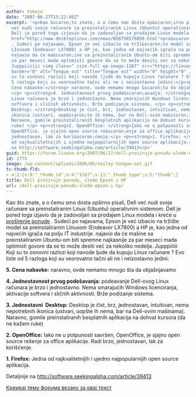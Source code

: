 ```yaml
---
author: tomaja
date: "2007-06-27T13:22:46Z"
excerpt: '<p>Kao &scaron;to znate, a o čemu smo dosta op&scaron;irno pisali, Dell
  već nudi svoje računare sa preinstaliranim Linux (Ubuntu) operativnim sistemom.
  Dell je pored toga izjavio da je zadovoljan sa prodajem Linux modela i kreće u <a
  href="http://www.desktoplinux.com/news/NS6756576859.html">pro&scaron;irenje ponude</a>
  . Sudeći po najavama, Epson je već izbacio na trži&scaron;te model sa preinstaliranim
  LInuxom (Endeavor LX7800) a HP je, kao jedna od najvećih igrača na polju IT industrije.
  najavio da će ma&scaron;ine sa preinstaliranim Ubuntu-om biti spremne najkasnije
  za par meseci mada optimisti govore da se to može desiti već za nekoliko nedelja.
  Jupppiiiiii <img class=" size-full wp-image-1167" src="https://linuxo.org/wp-content/uploads/2006/06/smiley-tongue-out.gif"
  border="0" alt="Tongue out" title="Tongue out" width="0" height="0" /><br />Koji
  su to osnovni razlozi koji navode ljude da kupuju Linux računare ? Evo liste od
  5 razloga koji su veorovatno tačni ali ne i neizostavno jedini:</p><p><strong>5.
  Cena nabavke:</strong> naravno, ovde nemamo mnogo &scaron;ta da obja&scaron;njavamo
  </p> <p><strong>4. Jednostavnost prvog pode&scaron;avanja: </strong>podeavanje Dell-ovog
  Linux računara je brzo i jednostavno. Nema smarajućih Windows licenciranja, aktivacije
  softvera i sličnih aktivnosti. Brže podizanje sistema. </p> <p><strong>3. Jednostavni&nbsp;
  Desktop: </strong>Desktop je čist, brz, jednostavan, intuitivan, nema nepotrebnih
  ikonica (ustvari, uop&scaron;te ih nema, bar na Dell-ovim ma&scaron;inama).&nbsp;
  Naravno, gomile preinstaliranih besplatnih aplikacija na dohvat kursora (da ne kažem
  ruke) </p> <p><strong>2. OpenOffice: </strong>Iako ne u potpunosti savr&scaron;en,
  OpenOffice, je sjajno open source re&scaron;enje za office aplikacije. Radi brzo,
  jednostavan, lak za kori&scaron;ćenje.</p> <p><strong>1. Firefox: </strong>Jedna
  od najkvalitetnijih i ujedno najpopularnijih open source aplikacija.</p><p>Detaljnije
  na http://software.seekingalpha.com/article/39413</p>'
guid: https://forum.linuxo.org/2007/06/27/dell-prosiruje-ponudu-slede-epson-i-hp/
id: 1775
image: /wp-content/uploads/2006/06/smiley-tongue-out.gif
tc-thumb-fld:
- a:2:{s:9:"_thumb_id";s:4:"1167";s:11:"_thumb_type";s:5:"thumb";}
title: Dell proširuje ponudu, slede Epson i HP
url: /dell-prosiruje-ponudu-slede-epson-i-hp/
---
```

Kao &scaron;to znate, a o čemu smo dosta op&scaron;irno pisali, Dell već nudi svoje računare sa preinstaliranim Linux (Ubuntu) operativnim sistemom. Dell je pored toga izjavio da je zadovoljan sa prodajem Linux modela i kreće u [pro&scaron;irenje ponude](http://www.desktoplinux.com/news/NS6756576859.html) . Sudeći po najavama, Epson je već izbacio na trži&scaron;te model sa preinstaliranim LInuxom (Endeavor LX7800) a HP je, kao jedna od najvećih igrača na polju IT industrije. najavio da će ma&scaron;ine sa preinstaliranim Ubuntu-om biti spremne najkasnije za par meseci mada optimisti govore da se to može desiti već za nekoliko nedelja. Jupppiiiiii<img class=" size-full wp-image-1167" src="https://linuxo.org/wp-content/uploads/2006/06/smiley-tongue-out.gif" border="0" alt="Tongue out" title="Tongue out" width="0" height="0" />  
Koji su to osnovni razlozi koji navode ljude da kupuju Linux računare ? Evo liste od 5 razloga koji su veorovatno tačni ali ne i neizostavno jedini:

**5. Cena nabavke:** naravno, ovde nemamo mnogo &scaron;ta da obja&scaron;njavamo 

**4. Jednostavnost prvog pode&scaron;avanja:** podeavanje Dell-ovog Linux računara je brzo i jednostavno. Nema smarajućih Windows licenciranja, aktivacije softvera i sličnih aktivnosti. Brže podizanje sistema. 

**3. Jednostavni&nbsp; Desktop:** Desktop je čist, brz, jednostavan, intuitivan, nema nepotrebnih ikonica (ustvari, uop&scaron;te ih nema, bar na Dell-ovim ma&scaron;inama).&nbsp; Naravno, gomile preinstaliranih besplatnih aplikacija na dohvat kursora (da ne kažem ruke) 

**2. OpenOffice:** Iako ne u potpunosti savr&scaron;en, OpenOffice, je sjajno open source re&scaron;enje za office aplikacije. Radi brzo, jednostavan, lak za kori&scaron;ćenje.

**1. Firefox:** Jedna od najkvalitetnijih i ujedno najpopularnijih open source aplikacija.

Detaljnije na http://software.seekingalpha.com/article/39413

<!--break-->

[Креирај тему форума везану за овај текст](https://linuxo.org/nova-tema-na-forumu/?se_pid=1775)